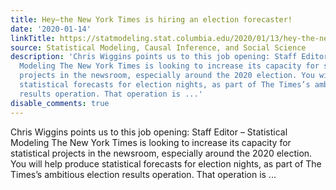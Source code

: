```yaml
---
title: Hey—the New York Times is hiring an election forecaster!
date: '2020-01-14'
linkTitle: https://statmodeling.stat.columbia.edu/2020/01/13/hey-the-new-york-times-is-hiring-an-election-forecaster/
source: Statistical Modeling, Causal Inference, and Social Science
description: 'Chris Wiggins points us to this job opening: Staff Editor &#8211; Statistical
  Modeling The New York Times is looking to increase its capacity for statistical
  projects in the newsroom, especially around the 2020 election. You will help produce
  statistical forecasts for election nights, as part of The Times’s ambitious election
  results operation. That operation is ...'
disable_comments: true
---
```

Chris Wiggins points us to this job opening: Staff Editor &#8211; Statistical Modeling The New York Times is looking to increase its capacity for statistical projects in the newsroom, especially around the 2020 election. You will help produce statistical forecasts for election nights, as part of The Times’s ambitious election results operation. That operation is ...